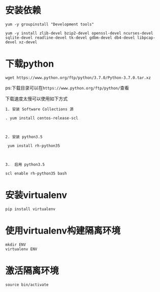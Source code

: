 # 安装依赖

```
yum -y groupinstall "Development tools"

yum -y install zlib-devel bzip2-devel openssl-devel ncurses-devel sqlite-devel readline-devel tk-devel gdbm-devel db4-devel libpcap-devel xz-devel
```

# 下载python

```
wget https://www.python.org/ftp/python/3.7.0/Python-3.7.0.tar.xz
```

ps:下载目录可以在`https://www.python.org/ftp/python/`查看

下载速度太慢可以使用如下方式

```
1. 安装 Software Collections 源 

. yum install centos-release-scl 



2. 安装 python3.5 

 yum install rh-python35 



3.  启用 python3.5 

scl enable rh-python35 bash 
```
# 安装virtualenv

```
pip install virtualenv
```

# 使用virtualenv构建隔离环境

```
mkdir ENV
virtualenv ENV
```

# 激活隔离环境

```
source bin/activate
```